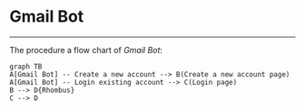 # Gmail Bot 

------------

The procedure a flow chart of *Gmail Bot*:

```mermaid
graph TB
A[Gmail Bot] -- Create a new account --> B(Create a new account page)
A[Gmail Bot] -- Login existing account --> C(Login page)
B --> D{Rhombus}
C --> D
```